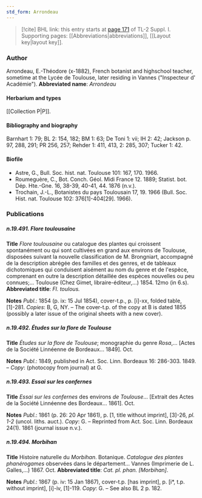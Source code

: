 ```yaml
---
std_form: Arrondeau
---
```


> [!cite] BHL link: this entry starts at [page 171](https://www.biodiversitylibrary.org/page/33264898) of TL-2 Suppl. I.
> Supporting pages: [[Abbreviations|abbreviations]], [[Layout key|layout key]].

### Author

Arrondeau, E.-Théodore (x-1882), French botanist and highschool teacher, sometime at the Lycée de Toulouse, later residing in Vannes ("Inspecteur d' Académie"). 
**Abbreviated name**: *Arrondeau*

#### Herbarium and types

[[Collection P|P]].

#### Bibliography and biography

Barnhart 1: 79; BL 2: 154, 182; BM 1: 63; De Toni 1: vii; IH 2: 42; Jackson p. 97, 288, 291; PR 256, 257; Rehder 1: 411, 413, 2: 285, 307; Tucker 1: 42.

#### Biofile

- Astre, G., Bull. Soc. hist. nat. Toulouse 101: 167, 170. 1966.
- Roumeguère, C., Bot. Conch. Géol. Midi France 12. 1889; Statist. bot. Dép. Hte.-Gne. 16, 38-39, 40-41, 44. 1876 (n.v.).
- Trochain, J.-L., Botanistes du pays Toulousain 17, 19. 1966 (Bull. Soc. Hist. nat. Toulouse 102: 376\[1\]-404\[29\]. 1966).

### Publications

##### n.19.491. Flore toulousaine

**Title**
*Flore toulousaine* ou catalogue des plantes qui croissent spontanément ou qui sont cultivées en grand aux environs de Toulouse, disposées suivant la nouvelle classification de M. Brongniart, accompagné de la description abrégée des familles et des genres, et de tableaux dichotomiques qui conduisent aisément au nom du genre et de l'espèce, comprenant en outre la description détaillée des espèces nouvelles ou peu connues;... Toulouse (Chez Gimet, libraire-éditeur,...) 1854. 12mo (in 6.s).
**Abbreviated title**: *Fl. toulous.*

**Notes**
*Publ*.: 1854 (p. ix: 15 Jul 1854), cover-t.p., p. \[i\]-xx, folded table, \[1\]-281. *Copies*: B, G, NY. – The cover-t.p. of the copy at B is dated 1855 (possibly a later issue of the original sheets with a new cover).

##### n.19.492. Études sur la flore de Toulouse

**Title**
*Études sur la flore de Toulouse*; monographie du genre *Rosa*,... \[Actes de la Société Linnéenne de Bordeaux... 1849\]. Oct.

**Notes**
*Publ*.: 1849, published in Act. Soc. Linn. Bordeaux 16: 286-303. 1849. – *Copy*: (photocopy from journal) at G.

##### n.19.493. Essai sur les confernes

**Title**
*Essai sur les confernes* des environs *de Toulouse*... \[Extrait des Actes de la Société Linnéenne des Bordeaux... 1861\]. Oct.

**Notes**
*Publ*.: 1861 (p. 26: 20 Apr 1861), p. \[1, title without imprint\], \[3\]-26, *pl. 1-2* (uncol. liths. auct.).
*Copy*: G. – Reprinted from Act. Soc. Linn. Bordeaux 24(1). 1861 (journal issue n.v.).

##### n.19.494. Morbihan

**Title**
Histoire naturelle du *Morbihan*. Botanique. *Catalogue des plantes phanérogames* observées dans le département... Vannes (Imprimerie de L. Galles,...) 1867. Oct.
**Abbreviated title**: *Cat. pl. phan. \[Morbihan\]*.

**Notes**
*Publ*.: 1867 (p. iv: 15 Jan 1867), cover-t.p. \[has imprint\], p. \[i\*, t.p. without imprint\], \[i\]-iv, \[1\]-119. *Copy*: G. – See also BL 2 p. 182.

